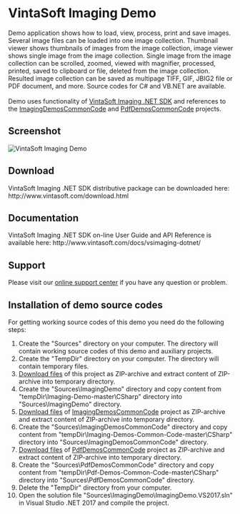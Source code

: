 <h1>VintaSoft Imaging Demo</h1>

Demo application shows how to load, view, process, print and save images. Several image files can be loaded into one image collection. Thumbnail viewer shows thumbnails of images from the image collection, image viewer shows single image from the image collection. Single image from the image collection can be scrolled, zoomed, viewed with magnifier, processed, printed, saved to clipboard or file, deleted from the image collection. Resulted image collection can be saved as multipage TIFF, GIF, JBIG2 file or PDF document, and more. Source codes for C# and VB.NET are available.<br />
<br />
Demo uses functionality of <a href="http://www.vintasoft.com/vsimaging-dotnet-index.html">VintaSoft Imaging .NET SDK</a> and references to the <a href="https://github.com/vintasoft/Imaging-Demos-Common-Code">ImagingDemosCommonCode</a> and <a href="https://github.com/vintasoft/Pdf-Demos-Common-Code">PdfDemosCommonCode</a> projects.

<h2>Screenshot</h2>
<img src="http://www.vintasoft.com/images/screenshots/imaging/vintasoft-imaging-demo.png" alt="VintaSoft Imaging Demo">


<h2>Download</h2>
VintaSoft Imaging .NET SDK distributive package can be downloaded here: http://www.vintasoft.com/download.html


<h2>Documentation</h2>
VintaSoft Imaging .NET SDK on-line User Guide and API Reference is available here: http://www.vintasoft.com/docs/vsimaging-dotnet/


<h2>Support</h2>
Please visit our <a href="https://www.vintasoft.com/support/">online support center</a> if you have any question or problem.


<h2>Installation of demo source codes</h2>
For getting working source codes of this demo you need do the following steps:
<ol>
  <li>Create the "Sources" directory on your computer. The directory will contain working source codes of this demo and auxiliary projects.</li>
  <li>Create the "TempDir" directory on your computer. The directory will contain temporary files.</li>
  <li><a href="https://github.com/vintasoft/Imaging-Demo/archive/master.zip">Download files</a> of this project as ZIP-archive and extract content of ZIP-archive into temporary directory.</li>
  <li>Create the "Sources\ImagingDemo" directory and copy content from "tempDir\Imaging-Demo-master\CSharp" directory into "Sources\ImagingDemo" directory.</li>
  <li><a href="https://github.com/vintasoft/Imaging-Demos-Common-Code/archive/master.zip">Download files</a> of <a href="https://github.com/vintasoft/Imaging-Demos-Common-Code">ImagingDemosCommonCode</a> project as ZIP-archive and extract content of ZIP-archive into temporary directory.</li>
  <li>Create the "Sources\ImagingDemosCommonCode" directory and copy content from "tempDir\Imaging-Demos-Common-Code-master\CSharp" directory into "Sources\ImagingDemosCommonCode" directory.</li>
  <li><a href="https://github.com/vintasoft/Pdf-Demos-Common-Code/archive/master.zip">Download files</a> of <a href="https://github.com/vintasoft/Pdf-Demos-Common-Code">PdfDemosCommonCode</a> project as ZIP-archive and extract content of ZIP-archive into temporary directory.</li>
  <li>Create the "Sources\PdfDemosCommonCode" directory and copy content from "tempDir\Pdf-Demos-Common-Code-master\CSharp" directory into "Sources\PdfDemosCommonCode" directory.</li>
  <li>Delete the "TempDir" directory from your computer.</li>
  <li>Open the solution file "Sources\ImagingDemo\ImagingDemo.VS2017.sln" in Visual Studio .NET 2017 and compile the project.</li>
</ol>
